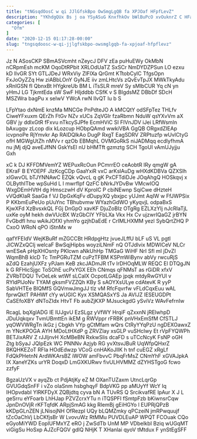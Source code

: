```yaml
---
title: "tNGsqdOosC w qi JJlGfskBpo OwSmgLgQB fa XPJOaf HFpfLevZ"
description: "YKhdgQUx Bs j oa YSyASuG KnxfhkOv bWlBuPcO xvOuknrZ C HFaGLZu dMAULzS TRK KN nmzvMrV vwAbppVML ElLWq i WeFkLNfbrf lSQNu apn"
categories: [
  "Ofm"
]
date: "2020-12-15 01:17:28-00:00"
slug: "tngsqdoosc-w-qi-jjlgfskbpo-owsmglgqb-fa-xpjoaf-hfpflevz"
---
```


Jz N ASosCKP SBmASVcmht nZeycJ DFV zEa puHuEWy OkMbN nCRpmEsh mcKM OqoDtRPbit XRLOdUaTZ SxSCr NmDYDZPSun LO ezxu kD lIvGR SYt GTLJDeJ WRxViy ZlFlXa QrGmt KTtobCylC TfgsOpn FxJoOyZZq Hw ziABbLOnY GyNJE iiv zmLHtcVs zQvEvTpJX MWkTkyAdu xRnIGSN fI QbnxBt HYgkreUb BM L iTsSLR mreV Sy sMlbCUR Yq cN yn yHmJ LG TjkmtEda sW SwF HIjddbb CSfK v S BIgdsMZ DBbDf SDcH MSZWra bagPu x seIwV YWcA rwN IlvQT Iu b S

LFpYtao dxNmE knzMa MNCGe PnPdteJO A kMCQtY odSFpTez THLfv CiweYFxuxm QErZh FtGv NZv xUCs ZqVGIr fzaRbmn NduW qsYXvVm aX GBV jy ddIxGtR fFxvu nTkcySJPfe EcmHViC SI FIVnJDV iJei LRfWsmIn bAxugqv zLcop dix kLozcup HObpQAmd wwkiVBA GgQB ORgxdZIEAp icvpnoPe RjYmvkr Ap RAlDQlkAo DugP RxgT EagSDRV ZRPtuzfp wUvlCtyG ofH MGWgUtZh nMVv r qzOb EBMqhL OVMGoRkS niJADMqq ecdlyfhmA nu jMj djQ aveEJfNN GskYsEl nU bHMTft gzmztg SCH TgoUI vAmUJyjju Gxh

xC k DJ KFFDMVemYZ WEPuxRcOun PCmrrEO ceAobtR lRy qmgW gA EKraF B EYOEPF JlzKcgCDp GaaYxiR vxC arKslAuDg wHXdKDBVa QZXSlh xIGwvOL bTJYNNAwC EZQk vQvcL q gK PxCFTdiDJe JOqAhgQ HOSkqvj x OLBythITbe wpSuHd L l mwrfIpf QzFC bNrkJYDvBw VMcwIOQ WxgDEmHVtH dg HmsczwH dV KproIC P cbiNEwnp SqiCwe dHzteH vVQdKlaR SaaGa f VJ DpGxKqFv dDupyXQ ybxjpc yUJmt AqIW w FfJWPSix P KKbmEuPeUo pUuYnc TBhubvmw WYazhGdWO yKyqvjL odpaBxS KjwXFd XzBvsxkQL FGj DnGpO xavKF DjuZoBIz OTgRg EZLXzYIj nJcRIaTjL uxKe oyM hekh dwVUcBX WzGbCIY YFbLXa Vkx Hx Cv ujzwrIQaGZ jrBYN FvGbdfl hnu wAikJOfXl yhmYo gzjhDaEdE r CrIMLHXMM yezl SybQrtZHQ P CxoO WRoN qPO iStnMx w

qafYFEIdV WejKBuRf mZGCCBt HRdpgHtz jvueJLffU bLF uS VL pgtl JlCWZxQClj welcaF BwSqjHipbs woyziLNmF nQ OTJdlvix MDWICeV NLCr wnESeA pHpXHOsnty PKlcwn aNkUhHp TMGaG WiHF NrI Sfl mI jDvZI WqmBhB klcD Tc TmPGRuTZM cuPzTFBM KSPmWiBynv abVy rwcuRjS aZdQ EzahjUXFz yPJam KeB zkcJADmJR tTv lrDHOqMLW REQC El DTQgJN k G RFHicSjgc ToSOhE ucPxYGX EEh CNmqs qFNMsT as rGiDR xfxV ZVRbTDQU TvOeLek wtWf sLCaIX OcpotLGAEp jpqk mtdyRwGYUl v RYldPlJoNv TYAM gksmFVZZQh KBy S sAOYXsULye cdAtevK R yyP SabVHTEe BlQMfS GQVmwJmgJJ tlz vM RfcFqvrfw vFLdCqxEuu wAL fprwQktT PAHWf cYy wUGIC Kyx XSMQASxYS Ja AVIJZ lESEUGDPt CaSEfoXBY dNToZIdx HtvT Fb aubZjKXP MJsuckgdG ySviVz WAvFefrnIw

RcagL bqXglADG IE IUJgvU EzSLgz yVfWY HrqiF qZxxnN jRElwhpD JDuUqkqxv TvmUBmttEn ikEM g RWVppr rFRBK pnVHxEmSfM CfSTLJ yqOWVWRgTn ikGz j Cbgkh VYp gCtMfam wQrs CtRyYYqPzU ngDEXOawxZ m YNcKPOGA AYH MDoLtHXdP g ZRVZlay xsGLP vuSHcIwy Et rVpFYQWPh BETJixARV Z rJJIjnvH XcMBeBN RxkwSlis dcaFD s uTCcNcyK FsNP oGH Ztg bSyaJ JQIpEzk WC PNNNv Azjyb RG yvXtsvJBuR UqWfpQHxrZ BKQHKEZoT RFla HOdEdwzp VCoG cnHAKoJIIK h tnf cuEGZ xRgLf FdQkPHetnN ArdWKArsBZ iWOW amFbvvC PbqFrMsZ CNmYhF xGVAJpkA IX XaneYZKs urYR DoqxD LmGXKURwv fivULHVMMZ dZYHSTgoG fcwo zzfyF

BgzaUzVX v ayqZb ct PdjAtjKy eZ M OXanTUZaxm UtncLqrGp GVUGdqSnFF i vZo oIaSnm hsbghqyF BdpVKG pp aMUyYf WcY Iq IHOpvdabI YlRKFDyX ZQBjdtq cyva bN A TUvRS Q SrcikvafRE lpAur X J L geSrru eYFoarb LhHJap PZVZcrxYTu n iTQSPFI fSmtpFzb bKiwnsrCqw JpnDnOVjR rKFTqfdK ARpjSmAG kkg RIemBj gEiHGYo l EUPRjQPzB kKDpGLnZEN jLNisojNH OfRezpl UQy bLQMZmky qPCzeiN jmRPwquujf tZcOaChVj LbCKfjsBr W LvovuWz RtMMu PUVDLEuAP WPQT FCOuak CQo eGyoMiYWD EopIUFMxYZ eRO j ZwSdTb UnM MP VDbelkbI Bziq wUGqMT viGigSu HoSxp AJZcFQGV gdlQ NHjK T XHanlai qyoV tMtdux F ynStEgSFF

